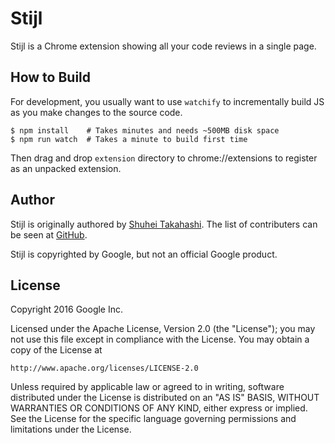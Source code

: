 Stijl
=====

Stijl is a Chrome extension showing all your code reviews in a single page.


How to Build
------------

For development, you usually want to use `watchify` to incrementally
build JS as you make changes to the source code.

```
$ npm install    # Takes minutes and needs ~500MB disk space
$ npm run watch  # Takes a minute to build first time
```

Then drag and drop `extension` directory to chrome://extensions to
register as an unpacked extension.


Author
------

Stijl is originally authored by [Shuhei Takahashi](https://nya3.jp).
The list of contributers can be seen at [GitHub](https://github.com/google/stijl/graphs/contributors).

Stijl is copyrighted by Google, but not an official Google product.


License
-------

Copyright 2016 Google Inc.

Licensed under the Apache License, Version 2.0 (the "License");
you may not use this file except in compliance with the License.
You may obtain a copy of the License at

    http://www.apache.org/licenses/LICENSE-2.0

Unless required by applicable law or agreed to in writing, software
distributed under the License is distributed on an "AS IS" BASIS,
WITHOUT WARRANTIES OR CONDITIONS OF ANY KIND, either express or implied.
See the License for the specific language governing permissions and
limitations under the License.
